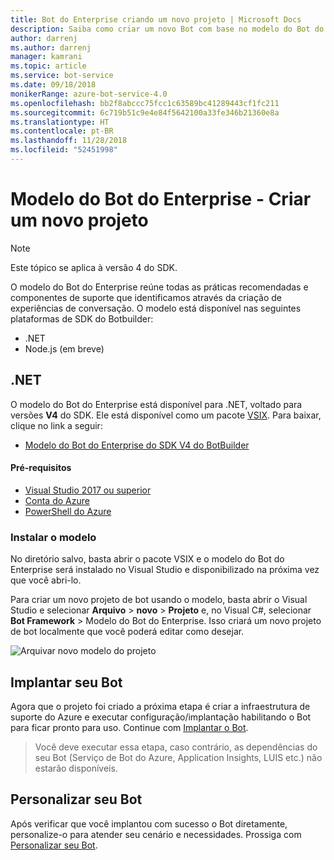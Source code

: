 ```yaml
---
title: Bot do Enterprise criando um novo projeto | Microsoft Docs
description: Saiba como criar um novo Bot com base no modelo do Bot do Enterprise
author: darrenj
ms.author: darrenj
manager: kamrani
ms.topic: article
ms.service: bot-service
ms.date: 09/18/2018
monikerRange: azure-bot-service-4.0
ms.openlocfilehash: bb2f8abccc75fcc1c63589bc41289443cf1fc211
ms.sourcegitcommit: 6c719b51c9e4e84f5642100a33fe346b21360e8a
ms.translationtype: HT
ms.contentlocale: pt-BR
ms.lasthandoff: 11/28/2018
ms.locfileid: "52451998"
---
```

# <a name="enterprise-bot-template---creating-a-new-project"></a>Modelo do Bot do Enterprise - Criar um novo projeto

> [!NOTE]
> Este tópico se aplica à versão 4 do SDK. 

O modelo do Bot do Enterprise reúne todas as práticas recomendadas e componentes de suporte que identificamos através da criação de experiências de conversação. O modelo está disponível nas seguintes plataformas de SDK do Botbuilder:

- .NET
- Node.js (em breve)

## <a name="net"></a>.NET

O modelo do Bot do Enterprise está disponível para .NET, voltado para versões **V4** do SDK. Ele está disponível como um pacote [VSIX](https://docs.microsoft.com/en-us/visualstudio/extensibility/anatomy-of-a-vsix-package). Para baixar, clique no link a seguir:

- [Modelo do Bot do Enterprise do SDK V4 do BotBuilder](https://aka.ms/GetEnterpriseBotTemplate)

#### <a name="prerequisites"></a>Pré-requisitos

- [Visual Studio 2017 ou superior](https://www.visualstudio.com/downloads/)
- [Conta do Azure](https://azure.microsoft.com/en-us/free/)
- [PowerShell do Azure](https://docs.microsoft.com/en-us/powershell/azure/overview?view=azurermps-6.8.1)

### <a name="install-the-template"></a>Instalar o modelo

No diretório salvo, basta abrir o pacote VSIX e o modelo do Bot do Enterprise será instalado no Visual Studio e disponibilizado na próxima vez que você abri-lo.

Para criar um novo projeto de bot usando o modelo, basta abrir o Visual Studio e selecionar **Arquivo** > **novo** > **Projeto** e, no Visual C#, selecionar **Bot Framework** > Modelo do Bot do Enterprise. Isso criará um novo projeto de bot localmente que você poderá editar como desejar. 

![Arquivar novo modelo do projeto](media/enterprise-template/EnterpriseBot-NewProject.png)

## <a name="deploy-your-bot"></a>Implantar seu Bot

Agora que o projeto foi criado a próxima etapa é criar a infraestrutura de suporte do Azure e executar configuração/implantação habilitando o Bot para ficar pronto para uso. Continue com [Implantar o Bot](bot-builder-enterprise-template-deployment.md).

> Você deve executar essa etapa, caso contrário, as dependências do seu Bot (Serviço de Bot do Azure, Application Insights, LUIS etc.) não estarão disponíveis.

## <a name="customize-your-bot"></a>Personalizar seu Bot

Após verificar que você implantou com sucesso o Bot diretamente, personalize-o para atender seu cenário e necessidades. Prossiga com [Personalizar seu Bot](bot-builder-enterprise-template-customize.md).
